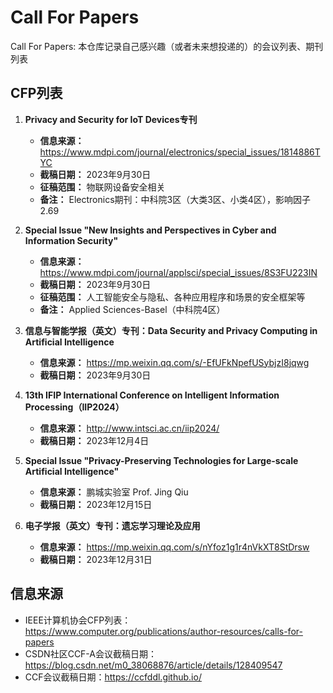 # Call For Papers
Call For Papers: 本仓库记录自己感兴趣（或者未来想投递的）的会议列表、期刊列表

## CFP列表

1. **Privacy and Security for IoT Devices专刊**
    - **信息来源：** https://www.mdpi.com/journal/electronics/special_issues/1814886TYC
    - **截稿日期：** 2023年9月30日
    - **征稿范围：** 物联网设备安全相关
    - **备注：** Electronics期刊：中科院3区（大类3区、小类4区），影响因子2.69

2. **Special Issue "New Insights and Perspectives in Cyber and Information Security"**

   - **信息来源：** https://www.mdpi.com/journal/applsci/special_issues/8S3FU223IN
   - **截稿日期：** 2023年9月30日
   - **征稿范围：** 人工智能安全与隐私、各种应用程序和场景的安全框架等
   - **备注：** Applied Sciences-Basel（中科院4区）
3. **信息与智能学报（英文）专刊：Data Security and Privacy Computing in Artificial Intelligence**
   - **信息来源：** https://mp.weixin.qq.com/s/-EfUFkNpefUSybjzI8jqwg
   - **截稿日期：** 2023年9月30日
4. **13th IFIP International Conference on Intelligent Information Processing（IIP2024）**
   - **信息来源：** http://www.intsci.ac.cn/iip2024/
   - **截稿日期：** 2023年12月4日
5. **Special Issue "Privacy-Preserving Technologies for Large-scale Artificial Intelligence"**
    - **信息来源：** 鹏城实验室 Prof. Jing Qiu
    - **截稿日期：** 2023年12月15日
6. **电子学报（英文）专刊：遗忘学习理论及应用**
    - **信息来源：** https://mp.weixin.qq.com/s/nYfoz1g1r4nVkXT8StDrsw
    - **截稿日期：** 2023年12月31日 

## 信息来源

- IEEE计算机协会CFP列表：https://www.computer.org/publications/author-resources/calls-for-papers 
- CSDN社区CCF-A会议截稿日期：https://blog.csdn.net/m0_38068876/article/details/128409547
- CCF会议截稿日期：https://ccfddl.github.io/

